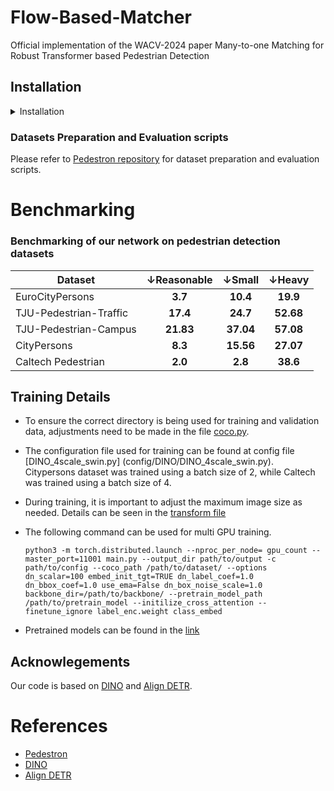 # Flow-Based-Matcher
Official implementation of the WACV-2024 paper Many-to-one Matching for Robust Transformer based Pedestrian Detection

## Installation

<details>
  <summary>Installation</summary>
  
  We use the similar instructions as mentioned in the 
  [base repository](https://github.com/IDEA-Research/DINO).

   1. Clone this repo
   ```sh
   git clone https://github.com/ajayshastry08/Flow-Based-Matcher
   cd Flow-Based-Matcher
   ```

   2. Install Pytorch and all other required packages

      You can directly create a conda environment with all required packages by running the following command
   ```
   sh install_environment.sh
   ```

   3. Compiling CUDA operators
   ```sh
   cd models/dino/ops
   python setup.py build install
   # unit test (should see all checking is True)
   python test.py
   cd ../../..
   ```
</details> 

### Datasets Preparation and Evaluation scripts
Please refer to [Pedestron repository](https://github.com/hasanirtiza/Pedestron) for dataset preparation and evaluation scripts.

# Benchmarking 
### Benchmarking of our network on pedestrian detection datasets
| Dataset            | &#8595;Reasonable |  &#8595;Small   |  &#8595;Heavy   | 
|--------------------|:----------:|:--------:|:--------:|
| EuroCityPersons        |  **3.7**   | **10.4** | **19.9** |  
| TJU-Pedestrian-Traffic        |  **17.4**   | **24.7** | **52.68** |  
| TJU-Pedestrian-Campus        |  **21.83**   | **37.04** | **57.08** |  
| CityPersons        |  **8.3**   | **15.56** | **27.07** |  
| Caltech Pedestrian |  **2.0**   | **2.8**  | **38.6** |

## Training Details
* To ensure the correct directory is being used for training and validation data, adjustments need to be made in the file [coco.py](datasets/coco.py).
* The configuration file used for training can be found at config file [DINO_4scale_swin.py] (config/DINO/DINO_4scale_swin.py). Citypersons dataset was trained using a batch size of 2, while Caltech was trained using a batch size of 4.
* During training, it is important to adjust the maximum image size as needed. Details can be seen in the [transform file](config/DINO/coco_transformer.py)

* The following command can be used for multi GPU training.
  ```shell 
  python3 -m torch.distributed.launch --nproc_per_node= gpu_count --master_port=11001 main.py --output_dir path/to/output -c path/to/config --coco_path /path/to/dataset/ --options dn_scalar=100 embed_init_tgt=TRUE dn_label_coef=1.0 dn_bbox_coef=1.0 use_ema=False dn_box_noise_scale=1.0 backbone_dir=/path/to/backbone/ --pretrain_model_path /path/to/pretrain_model --initilize_cross_attention --finetune_ignore label_enc.weight class_embed 
  ```
* Pretrained models can be found in the [link](https://csciitd-my.sharepoint.com/:f:/g/personal/csy217547_iitd_ac_in/EmdVcSY-S2VBqC2E2FEp_7oBs3rxFnwPzuU7V0ZJNvkogw?e=IMM2XT)

## Acknowlegements

Our code is based on [DINO](https://github.com/IDEA-Research/DINO) and [Align DETR](https://github.com/FelixCaae/AlignDETR).

# References

* [Pedestron](https://openaccess.thecvf.com/content/CVPR2021/papers/Hasan_Generalizable_Pedestrian_Detection_The_Elephant_in_the_Room_CVPR_2021_paper.pdf)
* [DINO](https://arxiv.org/pdf/2203.03605.pdf)
* [Align DETR](https://arxiv.org/abs/2304.07527)

